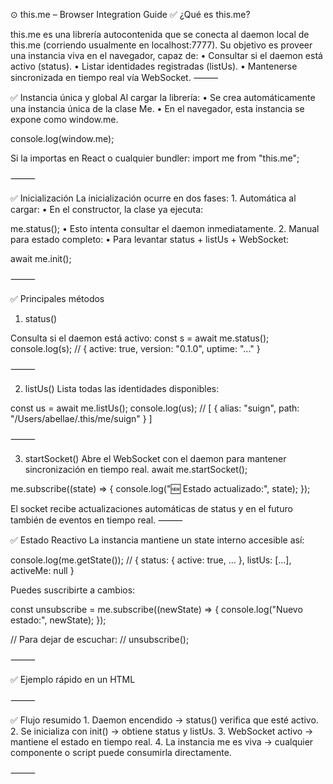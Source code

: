 
⊙ this.me – Browser Integration Guide
✅ ¿Qué es this.me?

this.me es una librería autocontenida que se conecta al daemon local de this.me (corriendo usualmente en localhost:7777).
Su objetivo es proveer una instancia viva en el navegador, capaz de:
	•	Consultar si el daemon está activo (status).
	•	Listar identidades registradas (listUs).
	•	Mantenerse sincronizada en tiempo real vía WebSocket.
⸻

✅ Instancia única y global
Al cargar la librería:
	•	Se crea automáticamente una instancia única de la clase Me.
	•	En el navegador, esta instancia se expone como window.me.

console.log(window.me);

Si la importas en React o cualquier bundler:
import me from "this.me";

⸻

✅ Inicialización
La inicialización ocurre en dos fases:
	1.	Automática al cargar:
	•	En el constructor, la clase ya ejecuta:

me.status();
	•	Esto intenta consultar el daemon inmediatamente.
	2.	Manual para estado completo:
	•	Para levantar status + listUs + WebSocket:

await me.init();

⸻

✅ Principales métodos
1. status()

Consulta si el daemon está activo:
const s = await me.status();
console.log(s);
// { active: true, version: "0.1.0", uptime: "..." }


⸻

2. listUs()
Lista todas las identidades disponibles:

const us = await me.listUs();
console.log(us);
// [ { alias: "suign", path: "/Users/abellae/.this/me/suign" } ]


⸻

3. startSocket()
Abre el WebSocket con el daemon para mantener sincronización en tiempo real.
await me.startSocket();

me.subscribe((state) => {
  console.log("🆕 Estado actualizado:", state);
});

El socket recibe actualizaciones automáticas de status y en el futuro también de eventos en tiempo real.
⸻

✅ Estado Reactivo
La instancia mantiene un state interno accesible así:

console.log(me.getState());
// { status: { active: true, ... }, listUs: [...], activeMe: null }

Puedes suscribirte a cambios:

const unsubscribe = me.subscribe((newState) => {
  console.log("Nuevo estado:", newState);
});

// Para dejar de escuchar:
// unsubscribe();


⸻

✅ Ejemplo rápido en un HTML

<script src="./dist/this.me.browser.js"></script>
<script>
  // Instancia ya disponible
  console.log(window.me);

  // Inicializar estado completo
  me.init().then(() => {
    console.log("Status:", me.getState().status);
    console.log("ListUs:", me.getState().listUs);
  });
</script>


⸻

✅ Flujo resumido
	1.	Daemon encendido → status() verifica que esté activo.
	2.	Se inicializa con init() → obtiene status y listUs.
	3.	WebSocket activo → mantiene el estado en tiempo real.
	4.	La instancia me es viva → cualquier componente o script puede consumirla directamente.

⸻

